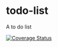 # todo-list
A to do list
 
 [![Coverage Status](https://coveralls.io/repos/michelpm1/todo-list/badge.svg?branch=master)](https://coveralls.io/r/<account>/<repository>?branch=master)

